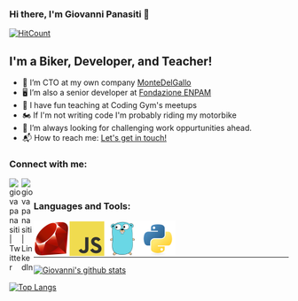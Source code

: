 ### Hi there, I'm Giovanni Panasiti 👋

[![HitCount](http://hits.dwyl.com/giovapanasiti/giovapanasiti.svg)](http://hits.dwyl.com/giovapanasiti/giovapanasiti)


## I'm a Biker, Developer, and Teacher!
- 🌱 I’m CTO at my own company [MonteDelGallo](https://montedelgallo.com/)
- 🖥 I’m also a senior developer at [Fondazione ENPAM](https://www.enpam.it/)
- 👯 I have fun teaching at Coding Gym's meetups
- 🏍 If I'm not writing code I'm probably riding my motorbike 
- 🌋 I’m always looking for challenging work oppurtunities ahead.
- 📬 How to reach me: <a href="mailto:giova.panasiti@gmail.com">Let's get in touch!</a>

### Connect with me:

[<img align="left" alt="giovapanasiti | Twitter" width="22px" src="https://cdn.jsdelivr.net/npm/simple-icons@v3/icons/twitter.svg" />](http://twitter.com/giovapanasiti)
[<img align="left" alt="giovapanasiti | LinkedIn" width="22px" src="https://cdn.jsdelivr.net/npm/simple-icons@v3/icons/linkedin.svg" />](http://linkedin.it/in/giovapanasiti)

<br />

### Languages and Tools:

[<img align="left" alt="HTML5" width="64px" src="https://raw.githubusercontent.com/devicons/devicon/master/icons/ruby/ruby-original.svg"/>]()
[<img align="left" alt="HTML5" width="64px" src="https://raw.githubusercontent.com/devicons/devicon/master/icons/javascript/javascript-original.svg"/>]()
[<img align="left" alt="HTML5" width="64px" src="https://raw.githubusercontent.com/devicons/devicon/master/icons/go/go-original.svg"/>]()
[<img align="left" alt="HTML5" width="64px" src="https://raw.githubusercontent.com/devicons/devicon/master/icons/python/python-original.svg"/>]()

<br />
<br />
<br />

---

[![Giovanni's github stats](https://github-readme-stats.vercel.app/api?username=giovapanasiti&count_private=true&show_icons=true)](https://github.com/giovapanasiti)

[![Top Langs](https://github-readme-stats.vercel.app/api/top-langs/?username=anuraghazra)](https://github.com/anuraghazra/github-readme-stats)
